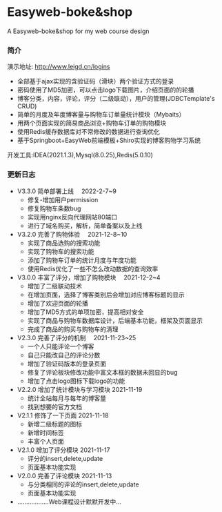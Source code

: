 # Easyweb-boke&shop
A Easyweb-boke&shop for my web course design

### 简介

演示地址: http://www.leigd.cn/logins
- 全部基于ajax实现的含验证码（滑块）两个验证方式的登录
- 密码使用了MD5加密，可以点击logo下载图片，介绍页面的的轮播
- 博客分类，内容，评论，评分（二级联动），用户的管理(JDBCTemplate's CRUD)
- 简单的月度及年度博客量与购物车订单量统计模块（Mybaits）
- 用两个页面实现的简易商品浏览+购物车订单的购物模块
- 使用Redis缓存数据库对不常修改的数据进行查询优化
- 基于Springboot+EasyWeb前端模板+Shiro实现的博客购物学习系统

开发工具:IDEA(2021.1.3),Mysql(8.0.25),Redis(5.0.10)

### 更新日志
- V3.3.0 简单部署上线  2022-2-7~9
  - 修复-增加用户permission
  - 修复购物车条数bug
  - 实现用nginx反向代理网站80端口
  - 进行了域名购买，解析，简单备案以及上线
- V3.2.0 完善了购物体验  2021-12-8~10
  - 实现了商品选购的搜索功能
  - 实现了购物车的搜索功能
  - 添加了购物车订单的统计月度与年度功能
  - 使用Redis优化了一些不怎么改动数据的查询效率
- V3.0.0 丰富了评分，增加了购物模块  2021-12-2~4
  - 增加了二级联动技术
  - 在增加页面，选择了博客类别后会增加对应博客标题的显示
  - 增加了欢迎页面的轮播
  - 增加了MD5方式的单项加密，提高相对安全
  - 实现了商品与购物车数据库设计，后端基本功能，框架及页面显示
  - 完成了商品的购买与购物车的清理
- V2.3.0 完善了评分的机制  2021-11-23~25
  - 一个人只能评论一个博客
  - 自己只能改自己的评论分数
  - 增加了验证码版本的登录页面
  - 修复了评论板块修改功能中富文本框的数据未回显的bug
  - 增加了点击logo图标下载logo的功能
- V2.2.0 增加了统计模块与学习模块 2021-11-19
  - 统计全站每月与每年的博客量
  - 找到想要的官方文档
- V2.1.1 修饰了一下页面 2021-11-18
  - 新增二级标题的图标
  - 新增时间标签
  - 丰富个人页面
- V2.1.0 增加了评分模块 2021-11-17
  - 评分的insert,delete,update
  - 页面基本功能实现
- V2.0.0 完善了评论模块 2021-11-13
  - 与分类相同的评论的insert,delete,update
  - 页面基本功能实现
- ………………Web课程设计默默开发中...
